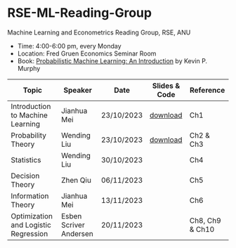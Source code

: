 # RSE-ML-Reading-Group

Machine Learning and Econometrics Reading Group, RSE, ANU 

- Time: 4:00-6:00 pm, every Monday
- Location: Fred Gruen Economics Seminar Room
- Book: [Probabilistic Machine Learning: An Introduction](https://probml.github.io/pml-book/book1.html) by Kevin P. Murphy

|Topic | Speaker | Date | Slides \& Code | Reference|
|-------|--------|---------|---------|-------|
| Introduction to Machine Learning | Jianhua Mei|23/10/2023|[download](https://github.com/wendingliu/RSE-ML-Reading-Group/tree/main/learning_materials/Introduction%20to%20ML) | Ch1 |
| Probability Theory |Wending Liu| 23/10/2023 | [download](https://github.com/wendingliu/RSE-ML-Reading-Group/tree/main/learning_materials/probability_theory)|Ch2 \& Ch3|
|Statistics| Wending Liu | 30/10/2023 | |Ch4|
| Decision Theory| Zhen Qiu| 06/11/2023 | |Ch5|
| Information Theory| Jianhua Mei| 13/11/2023 | |Ch6|
|Optimization and Logistic Regression|Esben Scriver Andersen| 20/11/2023| |Ch8, Ch9 \& Ch10


